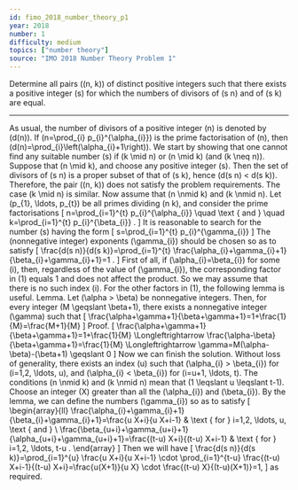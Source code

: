 ```yaml
---
id: fimo_2018_number_theory_p1
year: 2018
number: 1
difficulty: medium
topics: ["number theory"]
source: "IMO 2018 Number Theory Problem 1"
---
```


Determine all pairs \((n, k)\) of distinct positive integers such that there exists a positive integer \(s\) for which the numbers of divisors of \(s n\) and of \(s k\) are equal.


---
As usual, the number of divisors of a positive integer \(n\) is denoted by \(d(n)\). If \(n=\prod_{i} p_{i}^{\alpha_{i}}\) is the prime factorisation of \(n\), then \(d(n)=\prod_{i}\left(\alpha_{i}+1\right)\).
We start by showing that one cannot find any suitable number \(s\) if \(k \mid n\) or \(n \mid k\) (and \(k \neq n)\). Suppose that \(n \mid k\), and choose any positive integer \(s\). Then the set of divisors of \(s n\) is a proper subset of that of \(s k\), hence \(d(s n) < d(s k)\). Therefore, the pair \((n, k)\) does not satisfy the problem requirements. The case \(k \mid n\) is similar.
Now assume that \(n \nmid k\) and \(k \nmid n\). Let \(p_{1}, \ldots, p_{t}\) be all primes dividing \(n k\), and consider the prime factorisations
\[
n=\prod_{i=1}^{t} p_{i}^{\alpha_{i}} \quad \text { and } \quad k=\prod_{i=1}^{t} p_{i}^{\beta_{i}} .
\]
It is reasonable to search for the number \(s\) having the form
\[
s=\prod_{i=1}^{t} p_{i}^{\gamma_{i}}
\]
The (nonnegative integer) exponents \(\gamma_{i}\) should be chosen so as to satisfy
\[
\frac{d(s n)}{d(s k)}=\prod_{i=1}^{t} \frac{\alpha_{i}+\gamma_{i}+1}{\beta_{i}+\gamma_{i}+1}=1 .
\]
First of all, if \(\alpha_{i}=\beta_{i}\) for some \(i\), then, regardless of the value of \(\gamma_{i}\), the corresponding factor in (1) equals 1 and does not affect the product. So we may assume that there is no such index \(i\). For the other factors in (1), the following lemma is useful.
Lemma. Let \(\alpha > \beta\) be nonnegative integers. Then, for every integer \(M \geqslant \beta+1\), there exists a nonnegative integer \(\gamma\) such that
\[
\frac{\alpha+\gamma+1}{\beta+\gamma+1}=1+\frac{1}{M}=\frac{M+1}{M}
\]
Proof.
\[
\frac{\alpha+\gamma+1}{\beta+\gamma+1}=1+\frac{1}{M} \Longleftrightarrow \frac{\alpha-\beta}{\beta+\gamma+1}=\frac{1}{M} \Longleftrightarrow \gamma=M(\alpha-\beta)-(\beta+1) \geqslant 0
\]
Now we can finish the solution. Without loss of generality, there exists an index \(u\) such that \(\alpha_{i} > \beta_{i}\) for \(i=1,2, \ldots, u\), and \(\alpha_{i} < \beta_{i}\) for \(i=u+1, \ldots, t\). The conditions \(n \nmid k\) and \(k \nmid n\) mean that \(1 \leqslant u \leqslant t-1\).
Choose an integer \(X\) greater than all the \(\alpha_{i}\) and \(\beta_{i}\). By the lemma, we can define the numbers \(\gamma_{i}\) so as to satisfy
\[
\begin{array}{ll}
\frac{\alpha_{i}+\gamma_{i}+1}{\beta_{i}+\gamma_{i}+1}=\frac{u X+i}{u X+i-1} & \text { for } i=1,2, \ldots, u, \text { and } \\
\frac{\beta_{u+i}+\gamma_{u+i}+1}{\alpha_{u+i}+\gamma_{u+i}+1}=\frac{(t-u) X+i}{(t-u) X+i-1} & \text { for } i=1,2, \ldots, t-u .
\end{array}
\]
Then we will have
\[
\frac{d(s n)}{d(s k)}=\prod_{i=1}^{u} \frac{u X+i}{u X+i-1} \cdot \prod_{i=1}^{t-u} \frac{(t-u) X+i-1}{(t-u) X+i}=\frac{u(X+1)}{u X} \cdot \frac{(t-u) X}{(t-u)(X+1)}=1,
\]
as required.
